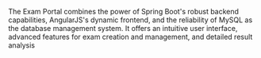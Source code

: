 The Exam Portal combines the power of Spring Boot's robust backend capabilities, AngularJS's dynamic frontend, and the reliability of MySQL as the database management system. It offers an intuitive user interface, advanced features for exam creation and management, and detailed result analysis
